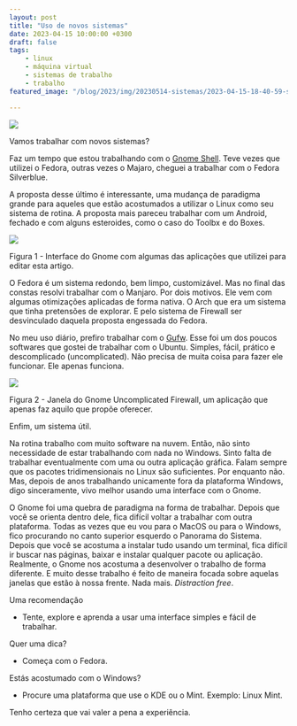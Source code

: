 ```yaml
---
layout: post
title: "Uso de novos sistemas"
date: 2023-04-15 10:00:00 +0300
draft: false
tags: 
    - linux
    - máquina virtual
    - sistemas de trabalho
    - trabalho
featured_image: "/blog/2023/img/20230514-sistemas/2023-04-15-18-40-59-splash.jpg"

---
```


![](../img/20230514-sistemas/2023-04-15-18-40-59-splash.jpg)

Vamos trabalhar com novos sistemas?

Faz um tempo que estou trabalhando com o [Gnome Shell](https://www.youtube.com/watch?v=N7SGe1MiqNA&pp=ygUIZ25vbWUgNDQ%3D). Teve vezes que utilizei o Fedora, outras vezes o Majaro, cheguei a trabalhar com o Fedora Silverblue. 

A proposta desse último é interessante, uma mudança de paradigma grande para aqueles que estão acostumados a utilizar o Linux como seu sistema de rotina. A proposta mais pareceu trabalhar com um Android, fechado e com alguns esteroides, como o caso do Toolbx e do Boxes. 

![](../img/20230514-sistemas/2023-04-15-18-41-07-Captura%20de%20tela%20de%202023-04-15%2015-18-02.png)

Figura 1 - Interface do Gnome com algumas das aplicações que utilizei para editar esta artigo. 

O Fedora é um sistema redondo, bem limpo, customizável. Mas no final das constas resolvi trabalhar com o Manjaro. Por dois motivos. Ele vem com algumas otimizações aplicadas de forma nativa. O Arch que era um sistema que tinha pretensões de explorar. E pelo sistema de Firewall ser desvinculado daquela proposta engessada do Fedora. 

No meu uso diário, prefiro trabalhar com o [Gufw](https://www.techtudo.com.br/tudo-sobre/gufw/). Esse foi um dos poucos softwares que gostei de trabalhar com o Ubuntu. Simples, fácil, prático e descomplicado (uncomplicated). Não precisa de muita coisa para fazer ele funcionar. Ele apenas funciona. 

![](../img/20230514-sistemas/2023-04-15-18-41-13-Captura%20de%20tela%20de%202023-04-15%2015-27-50.png)

Figura 2 - Janela do Gnome Uncomplicated Firewall, um aplicação que apenas faz aquilo que propõe oferecer. 

Enfim, um sistema útil. 

Na rotina trabalho com muito software na nuvem. Então, não sinto necessidade de estar trabalhando com nada no Windows. Sinto falta de trabalhar eventualmente com uma ou outra aplicação gráfica. Falam sempre que os pacotes tridimensionais no Linux são suficientes. Por enquanto não. Mas, depois de anos trabalhando unicamente fora da plataforma Windows, digo sinceramente, vivo melhor usando uma interface com o Gnome. 

O Gnome foi uma quebra de paradigma na forma de trabalhar. Depois que você se orienta dentro dele, fica difícil voltar a trabalhar com outra plataforma. Todas as vezes que eu vou para o MacOS ou para o Windows, fico procurando no canto superior esquerdo o Panorama do Sistema. Depois que você se acostuma a instalar tudo usando um terminal, fica difícil ir buscar nas páginas, baixar e instalar qualquer pacote ou aplicação. Realmente, o Gnome nos acostuma a desenvolver o trabalho de forma diferente. E muito desse trabalho é feito de maneira focada sobre aquelas janelas que estão à nossa frente. Nada mais. *Distraction free*.

Uma recomendação

- Tente, explore e aprenda a usar uma interface simples e fácil de trabalhar.

Quer uma dica? 

- Começa com o Fedora. 

Estás acostumado com o Windows? 

- Procure uma plataforma que use o KDE ou o Mint. Exemplo: Linux Mint. 

Tenho certeza que vai valer a pena a experiência.